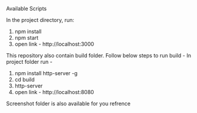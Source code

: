 Available Scripts

In the project directory, run:
1. npm install
2. npm start
3. open link - http://localhost:3000 


This repository also contain build folder. Follow below steps to run build -
In project folder run -
1. npm install http-server -g 
2. cd build
3. http-server
4. open link - http://localhost:8080


Screenshot folder is also available for you refrence
